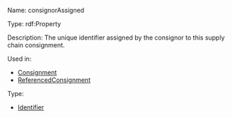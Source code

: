 Name: consignorAssigned

Type: rdf:Property

Description: The unique identifier assigned by the consignor to this supply chain consignment.

Used in:

- [Consignment](./Consignment)
- [ReferencedConsignment](./ReferencedConsignment)

Type:

- [Identifier](./Identifier)
